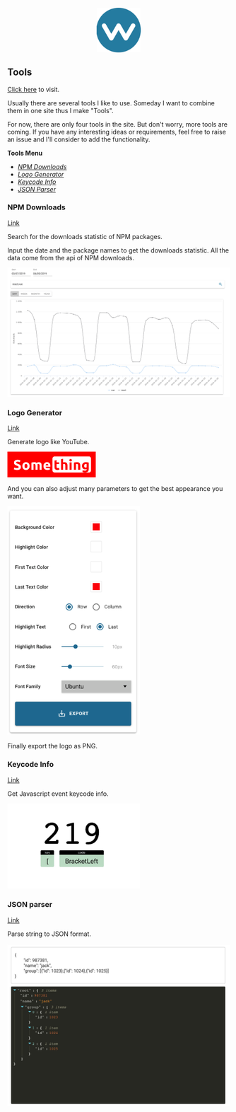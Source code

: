 <p align="center"><a href="https://waningflow.com/tools" target="_blank" rel="noopener noreferrer"><img width="100" src="./public/WebIcon.png" alt="waningflow logo"></a></p>

## Tools

[Click here](https://waningflow.com/tools) to visit.

Usually there are several tools I like to use. Someday I want to combine them in one site thus I make "Tools".

For now, there are only four tools in the site. But don't worry, more tools are coming. If you have any interesting ideas or requirements, feel free to raise an issue and I'll consider to add the functionality.

**Tools Menu**

- [_NPM Downloads_](#NPM-Downloads)
- [_Logo Generator_](#Logo-Generator)
- [_Keycode Info_](#Keycode-Info)
- [_JSON Parser_](#JSON-Parser)

### NPM Downloads

[Link](https://waningflow.com/tools/#/npm-download)

Search for the downloads statistic of NPM packages.

Input the date and the package names to get the downloads statistic.
All the data come from the api of NPM downloads.

<p align="left"><img width="800" src="./public/npmdownload_sc_rm.png"></p>

### Logo Generator

[Link](https://waningflow.com/tools/#/logo-generate)

Generate logo like YouTube.

<p align="left"><img width="200" src="./public/Something_rm.png" ></p>
And you can also adjust many parameters to get the best appearance you want.
<p align="left"><img width="300" src="./public/logogenerate_sc_rm.png"></p>
Finally export the logo as PNG.

### Keycode Info

[Link](https://waningflow.com/tools/#/keycode-info)

Get Javascript event keycode info.

<p align="left"><img width="300" src="./public/keycodeinfo_main.png" ></p>

### JSON parser

[Link](https://waningflow.com/tools/#/json-parser)

Parse string to JSON format.

<p align="left"><img width="800" src="./public/jsonparser_main.png" ></p>
